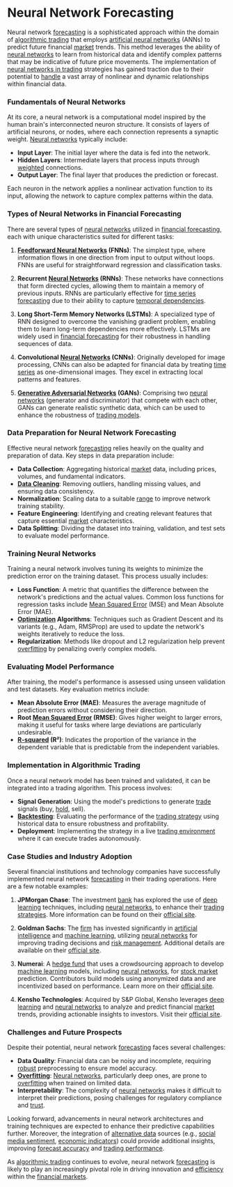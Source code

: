 # Neural Network Forecasting

Neural network [forecasting](../f/forecasting.md) is a sophisticated approach within the domain of [algorithmic trading](../a/algorithmic_trading.md) that employs [artificial neural networks](../a/artificial_neural_networks.md) (ANNs) to predict future financial [market](../m/market.md) trends. This method leverages the ability of [neural networks](../n/neural_networks_in_trading.md) to learn from historical data and identify complex patterns that may be indicative of future price movements. The implementation of [neural networks in trading](../n/neural_networks_in_trading.md) strategies has gained traction due to their potential to [handle](../h/handle.md) a vast array of nonlinear and dynamic relationships within financial data.

### Fundamentals of Neural Networks

At its core, a neural network is a computational model inspired by the human brain's interconnected neuron structure. It consists of layers of artificial neurons, or nodes, where each connection represents a synaptic weight. [Neural networks](../n/neural_networks_in_trading.md) typically include:

- **Input Layer**: The initial layer where the data is fed into the network.
- **Hidden Layers**: Intermediate layers that process inputs through [weighted](../w/weighted.md) connections.
- **Output Layer**: The final layer that produces the prediction or forecast.

Each neuron in the network applies a nonlinear activation function to its input, allowing the network to capture complex patterns within the data.

### Types of Neural Networks in Financial Forecasting

There are several types of [neural networks](../n/neural_networks_in_trading.md) utilized in [financial forecasting](../f/financial_forecasting.md), each with unique characteristics suited for different tasks:

1. **[Feedforward Neural Networks](../f/feedforward_neural_networks.md) (FNNs)**: The simplest type, where information flows in one direction from input to output without loops. FNNs are useful for straightforward regression and classification tasks.

2. **Recurrent [Neural Networks](../n/neural_networks_in_trading.md) (RNNs)**: These networks have connections that form directed cycles, allowing them to maintain a memory of previous inputs. RNNs are particularly effective for [time series forecasting](../t/time_series_forecasting.md) due to their ability to capture [temporal dependencies](../t/temporal_dependencies_in_trading.md).

3. **Long Short-Term Memory Networks (LSTMs)**: A specialized type of RNN designed to overcome the vanishing gradient problem, enabling them to learn long-term dependencies more effectively. LSTMs are widely used in [financial forecasting](../f/financial_forecasting.md) for their robustness in handling sequences of data.

4. **Convolutional [Neural Networks](../n/neural_networks_in_trading.md) (CNNs)**: Originally developed for image processing, CNNs can also be adapted for financial data by treating [time series](../t/time_series.md) as one-dimensional images. They excel in extracting local patterns and features.

5. **[Generative Adversarial Networks](../g/generative_adversarial_networks.md) (GANs)**: Comprising two [neural networks](../n/neural_networks_in_trading.md) (generator and discriminator) that compete with each other, GANs can generate realistic synthetic data, which can be used to enhance the robustness of [trading models](../t/trading_models.md).

### Data Preparation for Neural Network Forecasting

Effective neural network [forecasting](../f/forecasting.md) relies heavily on the quality and preparation of data. Key steps in data preparation include:

- **Data Collection**: Aggregating historical [market](../m/market.md) data, including prices, volumes, and fundamental indicators.
- **[Data Cleaning](../d/data_cleaning.md)**: Removing outliers, handling missing values, and ensuring data consistency.
- **Normalization**: Scaling data to a suitable [range](../r/range.md) to improve network training stability.
- **Feature Engineering**: Identifying and creating relevant features that capture essential [market](../m/market.md) characteristics.
- **Data Splitting**: Dividing the dataset into training, validation, and test sets to evaluate model performance.

### Training Neural Networks

Training a neural network involves tuning its weights to minimize the prediction error on the training dataset. This process usually includes:

- **Loss Function**: A metric that quantifies the difference between the network's predictions and the actual values. Common loss functions for regression tasks include [Mean Squared Error](../m/mean_squared_error.md) (MSE) and Mean Absolute Error (MAE).
- **[Optimization](../o/optimization.md) Algorithms**: Techniques such as Gradient Descent and its variants (e.g., Adam, RMSProp) are used to update the network's weights iteratively to reduce the loss.
- **Regularization**: Methods like dropout and L2 regularization help prevent [overfitting](../o/overfitting.md) by penalizing overly complex models.

### Evaluating Model Performance

After training, the model's performance is assessed using unseen validation and test datasets. Key evaluation metrics include:

- **Mean Absolute Error (MAE)**: Measures the average magnitude of prediction errors without considering their direction.
- **Root [Mean Squared Error](../m/mean_squared_error.md) (RMSE)**: Gives higher weight to larger errors, making it useful for tasks where large deviations are particularly undesirable.
- **[R-squared](../r/r-squared_in_trading.md) (R²)**: Indicates the proportion of the variance in the dependent variable that is predictable from the independent variables.

### Implementation in Algorithmic Trading

Once a neural network model has been trained and validated, it can be integrated into a trading algorithm. This process involves:

- **Signal Generation**: Using the model's predictions to generate [trade](../t/trade.md) signals (buy, [hold](../h/hold.md), sell).
- **[Backtesting](../b/backtesting.md)**: Evaluating the performance of the [trading strategy](../t/trading_strategy.md) using historical data to ensure robustness and profitability.
- **Deployment**: Implementing the strategy in a live [trading environment](../t/trading_environment.md) where it can execute trades autonomously.

### Case Studies and Industry Adoption

Several financial institutions and technology companies have successfully implemented neural network [forecasting](../f/forecasting.md) in their trading operations. Here are a few notable examples:

1. **JPMorgan Chase**: The investment [bank](../b/bank.md) has explored the use of [deep learning](../d/deep_learning.md) techniques, including [neural networks](../n/neural_networks_in_trading.md), to enhance their [trading strategies](../t/trading_strategies.md). More information can be found on their [official site](https://www.jpmorganchase.com/).

2. **Goldman Sachs**: The [firm](../f/firm.md) has invested significantly in [artificial intelligence](../a/artificial_intelligence_in_trading.md) and [machine learning](../m/machine_learning.md), utilizing [neural networks](../n/neural_networks_in_trading.md) for improving trading decisions and [risk management](../r/risk_management.md). Additional details are available on their [official site](https://www.goldmansachs.com/).

3. **Numerai**: A [hedge fund](../h/hedge_fund.md) that uses a crowdsourcing approach to develop [machine learning](../m/machine_learning.md) models, including [neural networks](../n/neural_networks_in_trading.md), for [stock market](../s/stock_market.md) prediction. Contributors build models using anonymized data and are incentivized based on performance. Learn more on their [official site](https://numer.ai/).

4. **Kensho Technologies**: Acquired by S&P Global, Kensho leverages [deep learning](../d/deep_learning.md) and [neural networks](../n/neural_networks_in_trading.md) to analyze and predict financial [market](../m/market.md) trends, providing actionable insights to investors. Visit their [official site](https://www.kensho.com/).

### Challenges and Future Prospects

Despite their potential, neural network [forecasting](../f/forecasting.md) faces several challenges:

- **Data Quality**: Financial data can be noisy and incomplete, requiring [robust](../r/robust.md) preprocessing to ensure model accuracy.
- **[Overfitting](../o/overfitting.md)**: [Neural networks](../n/neural_networks_in_trading.md), particularly deep ones, are prone to [overfitting](../o/overfitting.md) when trained on limited data.
- **Interpretability**: The complexity of [neural networks](../n/neural_networks_in_trading.md) makes it difficult to interpret their predictions, posing challenges for regulatory compliance and [trust](../t/trust.md).

Looking forward, advancements in neural network architectures and training techniques are expected to enhance their predictive capabilities further. Moreover, the integration of [alternative data](../a/alternative_data.md) sources (e.g., [social media sentiment](../s/social_media_sentiment.md), [economic indicators](../e/economic_indicators.md)) could provide additional insights, improving [forecast accuracy](../f/forecast_accuracy.md) and [trading performance](../t/trading_performance.md).

As [algorithmic trading](../a/algorithmic_trading.md) continues to evolve, neural network [forecasting](../f/forecasting.md) is likely to play an increasingly pivotal role in driving innovation and [efficiency](../e/efficiency.md) within the [financial markets](../f/financial_market.md).
